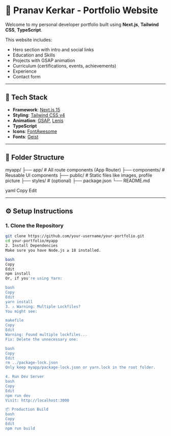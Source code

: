 # 💼 Pranav Kerkar - Portfolio Website

Welcome to my personal developer portfolio built using **Next.js**, **Tailwind CSS**, **TypeScript**.

This website includes:
- Hero section with intro and social links
- Education and Skills
- Projects with GSAP animation
- Curriculum (certifications, events, achievements)
- Experience
- Contact form

---

## 🚀 Tech Stack

- **Framework**: [Next.js 15](https://nextjs.org/)
- **Styling**: [Tailwind CSS v4](https://tailwindcss.com/)
- **Animation**: [GSAP](https://greensock.com/gsap/), [Lenis](https://lenis.studiofreight.com/)
- **TypeScript**
- **Icons**: [FontAwesome](https://fontawesome.com/)
- **Fonts**: [Geist](https://vercel.com/fonts/geist)

---

## 📁 Folder Structure

myapp/
├── app/ # All route components (App Router)
├── components/ # Reusable UI components
├── public/ # Static files like images, profile picture
├── styles/ # (optional)
├── package.json
└── README.md

yaml
Copy
Edit

---

## ⚙️ Setup Instructions

### 1. Clone the Repository

```bash
git clone https://github.com/your-username/your-portfolio.git
cd your-portfolio/myapp
2. Install Dependencies
Make sure you have Node.js ≥ 18 installed.

bash
Copy
Edit
npm install
Or, if you're using Yarn:

bash
Copy
Edit
yarn install
3. ⚠ Warning: Multiple Lockfiles?
You might see:

makefile
Copy
Edit
Warning: Found multiple lockfiles...
Fix: Delete the unnecessary one:

bash
Copy
Edit
rm ../package-lock.json
Only keep myapp/package-lock.json or yarn.lock in the root folder.

4. Run Dev Server
bash
Copy
Edit
npm run dev
Visit: http://localhost:3000

📦 Production Build
bash
Copy
Edit
npm run build